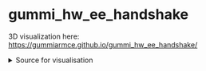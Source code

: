 # gummi_hw_ee_handshake

3D visualization here: https://gummiarmce.github.io/gummi_hw_ee_handshake/

<details><summary>Source for visualisation</summary>
<p>
<iframe src="https://myhub.autodesk360.com/ue290657e/shares/public/SH7f1edQT22b515c761e6c14c3106597302e?mode=embed" width="800" height="600" allowfullscreen="true" webkitallowfullscreen="true" mozallowfullscreen="true"  frameborder="0"></iframe>
</p>
</details>
